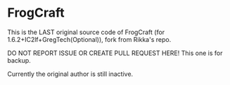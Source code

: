 # FrogCraft
This is the LAST original source code of FrogCraft (for 1.6.2+IC2lf+GregTech(Optional)), fork from Rikka's repo.

DO NOT REPORT ISSUE OR CREATE PULL REQUEST HERE! This one is for backup.

Currently the original author is still inactive.
